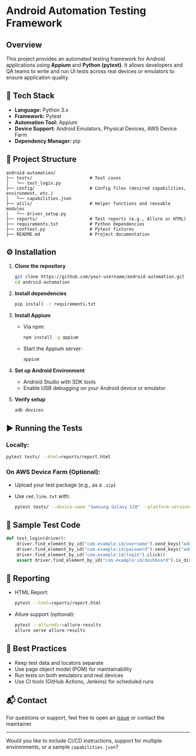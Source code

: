 
# Android Automation Testing Framework

## Overview

This project provides an automated testing framework for Android applications using **Appium** and **Python (pytest)**. It allows developers and QA teams to write and run UI tests across real devices or emulators to ensure application quality.

## 🧰 Tech Stack

* **Language:** Python 3.x
* **Framework:** Pytest
* **Automation Tool:** Appium
* **Device Support:** Android Emulators, Physical Devices, AWS Device Farm 
* **Dependency Manager:** pip

## 📁 Project Structure

```
android-automation/
├── tests/                      # Test cases
│   └── test_login.py
├── config/                     # Config files (desired capabilities, environment, etc.)
│   └── capabilities.json
├── utils/                      # Helper functions and reusable modules
│   └── driver_setup.py
├── reports/                    # Test reports (e.g., Allure or HTML)
├── requirements.txt            # Python dependencies
├── conftest.py                 # Pytest fixtures
├── README.md                   # Project documentation
```

## ⚙️ Installation

1. **Clone the repository**

   ```bash
   git clone https://github.com/your-username/android-automation.git
   cd android-automation
   ```

2. **Install dependencies**

   ```bash
   pip install -r requirements.txt
   ```

3. **Install Appium**

   * Via npm:

     ```bash
     npm install -g appium
     ```
   * Start the Appium server:

     ```bash
     appium
     ```

4. **Set up Android Environment**

   * Android Studio with SDK tools
   * Enable USB debugging on your Android device or emulator

5. **Verify setup**

   ```bash
   adb devices
   ```

## ▶️ Running the Tests

### Locally:

```bash
pytest tests/ --html=reports/report.html
```

### On AWS Device Farm (Optional):

* Upload your test package (e.g., as a `.zip`)
* Use `cmd_line.txt` with:

  ```bash
  pytest tests/ --device-name "Samsung Galaxy S10" --platform-version "10"
  ```

## 🧪 Sample Test Code

```python
def test_login(driver):
    driver.find_element_by_id("com.example:id/username").send_keys("admin")
    driver.find_element_by_id("com.example:id/password").send_keys("admin123")
    driver.find_element_by_id("com.example:id/login").click()
    assert driver.find_element_by_id("com.example:id/dashboard").is_displayed()
```

## 📄 Reporting

* HTML Report:

  ```bash
  pytest --html=reports/report.html
  ```
* Allure support (optional):

  ```bash
  pytest --alluredir=allure-results
  allure serve allure-results
  ```

## 🧠 Best Practices

* Keep test data and locators separate
* Use page object model (POM) for maintainability
* Run tests on both emulators and real devices
* Use CI tools (GitHub Actions, Jenkins) for scheduled runs

## 📬 Contact

For questions or support, feel free to open an [issue](https://github.com/your-username/android-automation/issues) or contact the maintainer.

---

Would you like to include CI/CD instructions, support for multiple environments, or a sample `capabilities.json`?
